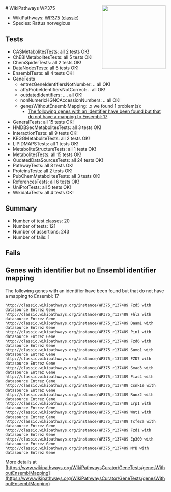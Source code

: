 <img style="float: right; width: 200px" src="https://upload.wikimedia.org/wikipedia/commons/thumb/8/83/Wplogo_with_text_500.png/640px-Wplogo_with_text_500.png" />
# WikiPathways WP375

* WikiPathways: [WP375](https://wikipathways.org/pathways/WP375) ([classic](https://classic.wikipathways.org/instance/WP375))
* Species: Rattus norvegicus
## Tests
* CASMetabolitesTests: all 2 tests OK!
* ChEBIMetabolitesTests: all 5 tests OK!
* ChemSpiderTests: all 2 tests OK!
* DataNodesTests: all 5 tests OK!
* EnsemblTests: all 4 tests OK!
* GeneTests
    * entrezGeneIdentifiersNotNumber: .. all OK!
    * affyProbeIdentifiersNotCorrect: .. all OK!
    * outdatedIdentifiers: .... all OK!
    * nonNumericHGNCAccessionNumbers: .. all OK!
    * genesWithoutEnsemblMapping: .x we found 1 problem(s):
        * [The following genes with an identifier have been found but that do not have a mapping to Ensembl: 17](#c4e54314)
* GeneralTests: all 15 tests OK!
* HMDBSecMetabolitesTests: all 3 tests OK!
* InteractionTests: all 9 tests OK!
* KEGGMetaboliteTests: all 2 tests OK!
* LIPIDMAPSTests: all 1 tests OK!
* MetaboliteStructureTests: all 1 tests OK!
* MetabolitesTests: all 15 tests OK!
* OudatedDataSourcesTests: all 24 tests OK!
* PathwayTests: all 8 tests OK!
* ProteinsTests: all 2 tests OK!
* PubChemMetabolitesTests: all 3 tests OK!
* ReferencesTests: all 6 tests OK!
* UniProtTests: all 5 tests OK!
* WikidataTests: all 4 tests OK!


## Summary

* Number of test classes: 20
* Number of tests: 121
* Number of assertions: 243
* Number of fails: 1

## Fails

<a name="c4e54314" />

## Genes with identifier but no Ensembl identifier mapping

The following genes with an identifier have been found but that do not have a mapping to Ensembl: 17
```
http://classic.wikipathways.org/instance/WP375_r137489 Fzd5 with datasource Entrez Gene
http://classic.wikipathways.org/instance/WP375_r137489 Fhl2 with datasource Entrez Gene
http://classic.wikipathways.org/instance/WP375_r137489 Daam1 with datasource Entrez Gene
http://classic.wikipathways.org/instance/WP375_r137489 Pin1 with datasource Entrez Gene
http://classic.wikipathways.org/instance/WP375_r137489 Fzd6 with datasource Entrez Gene
http://classic.wikipathways.org/instance/WP375_r137489 Sumo1 with datasource Entrez Gene
http://classic.wikipathways.org/instance/WP375_r137489 FZD7 with datasource Entrez Gene
http://classic.wikipathways.org/instance/WP375_r137489 Smad3 with datasource Entrez Gene
http://classic.wikipathways.org/instance/WP375_r137489 Pias4 with datasource Entrez Gene
http://classic.wikipathways.org/instance/WP375_r137489 Csnk1e with datasource Entrez Gene
http://classic.wikipathways.org/instance/WP375_r137489 Runx2 with datasource Entrez Gene
http://classic.wikipathways.org/instance/WP375_r137489 Lrp1 with datasource Entrez Gene
http://classic.wikipathways.org/instance/WP375_r137489 Wnt1 with datasource Entrez Gene
http://classic.wikipathways.org/instance/WP375_r137489 Tcfe2a with datasource Entrez Gene
http://classic.wikipathways.org/instance/WP375_r137489 Fzd1 with datasource Entrez Gene
http://classic.wikipathways.org/instance/WP375_r137489 Ep300 with datasource Entrez Gene
http://classic.wikipathways.org/instance/WP375_r137489 MYB with datasource Entrez Gene
```

More details at [https://www.wikipathways.org/WikiPathwaysCurator/GeneTests/genesWithoutEnsemblMapping](https://www.wikipathways.org/WikiPathwaysCurator/GeneTests/genesWithoutEnsemblMapping)

